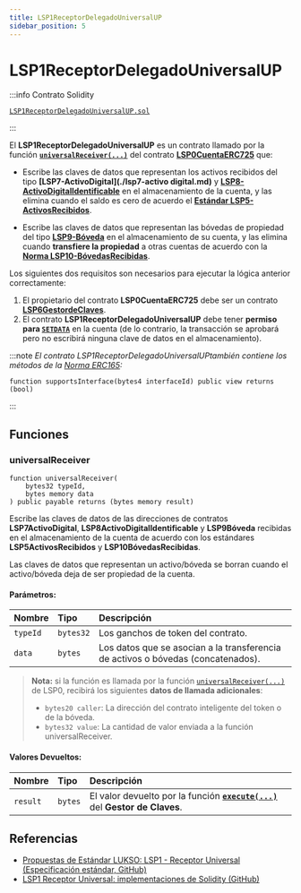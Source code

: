 ```yaml
---
title: LSP1ReceptorDelegadoUniversalUP
sidebar_position: 5
---
```


# LSP1ReceptorDelegadoUniversalUP

:::info Contrato Solidity

[`LSP1ReceptorDelegadoUniversalUP.sol`](https://github.com/lukso-network/lsp-smart-contracts/blob/main/contracts/LSP1UniversalReceiver/LSP1UniversalReceiverDelegateUP/LSP1UniversalReceiverDelegateUP.sol)

:::

El **LSP1ReceptorDelegadoUniversalUP** es un contrato llamado por la función **[`universalReceiver(...)`](./lsp0-erc725-account.md#universalreceiver)** del contrato **[LSP0CuentaERC725](./lsp0-erc725-account.md)** que:

- Escribe las claves de datos que representan los activos recibidos del tipo **[LSP7-ActivoDigital](./lsp7-activo digital.md)** y **[LSP8-ActivoDigitalIdentificable](./lsp8-activo-digital-identificable.md)** en el almacenamiento de la cuenta, y las elimina cuando el saldo es cero de acuerdo el **[Estándar LSP5-ActivosRecibidos](https://github.com/lukso-network/LIPs/blob/main/LSPs/LSP-5-ReceivedAssets.md)**.

- Escribe las claves de datos que representan las bóvedas de propiedad del tipo **[LSP9-Bóveda](./lsp9-bóveda.md)** en el almacenamiento de su cuenta, y las elimina cuando **transfiere la propiedad** a otras cuentas de acuerdo con la **[Norma LSP10-BóvedasRecibidas](https://github.com/lukso-network/LIPs/blob/main/LSPs/LSP-5-ReceivedAssets.md)**.

Los siguientes dos requisitos son necesarios para ejecutar la lógica anterior correctamente:

1. El propietario del contrato **LSP0CuentaERC725** debe ser un contrato **[LSP6GestordeClaves](./lsp6-key-manager.md)**.
2. El contrato **LSP1ReceptorDelegadoUniversalUP** debe tener **permiso para [`SETDATA`](../universal-profile/lsp6-key-manager.md#permission-values)** en la cuenta (de lo contrario, la transacción se aprobará pero no escribirá ninguna clave de datos en el almacenamiento).

:::note
_El contrato LSP1ReceptorDelegadoUniversalUPtambién contiene los métodos de la [Norma ERC165](https://eips.ethereum.org/EIPS/eip-165):_

```solidity
function supportsInterface(bytes4 interfaceId) public view returns (bool)
```

:::

## Funciones

### universalReceiver

```solidity
function universalReceiver(
    bytes32 typeId,
    bytes memory data
) public payable returns (bytes memory result)
```

Escribe las claves de datos de las direcciones de contratos **LSP7ActivoDigital**, **LSP8ActivoDigitalIdentificable** y **LSP9Bóveda** recibidas en el almacenamiento de la cuenta de acuerdo con los estándares **LSP5ActivosRecibidos** y **LSP10BóvedasRecibidas**.

Las claves de datos que representan un activo/bóveda se borran cuando el activo/bóveda deja de ser propiedad de la cuenta.

#### Parámetros:

| Nombre   | Tipo      | Descripción                                                                      |
| :------- | :-------- | :------------------------------------------------------------------------------- |
| `typeId` | `bytes32` | Los ganchos de token del contrato.                                               |
| `data`   | `bytes`   | Los datos que se asocian a la transferencia de activos o bóvedas (concatenados). |

> **Nota:** si la función es llamada por la función [`universalReceiver(...)`](./lsp0-erc725-account.md#universalreceiver) de LSP0, recibirá los siguientes **datos de llamada adicionales**:
>
> - `bytes20 caller`: La dirección del contrato inteligente del token o de la bóveda.
> - `bytes32 value`: La cantidad de valor enviada a la función universalReceiver.

#### Valores Devueltos:

| Nombre   | Tipo    | Descripción                                                                                                    |
| :------- | :------ | :------------------------------------------------------------------------------------------------------------- |
| `result` | `bytes` | El valor devuelto por la función **[`execute(...)`](./lsp6-key-manager.md#execute)** del **Gestor de Claves**. |

## Referencias

- [Propuestas de Estándar LUKSO: LSP1 - Receptor Universal (Especificación estándar, GitHub)](https://github.com/lukso-network/LIPs/blob/main/LSPs/LSP-1-UniversalReceiver.md)
- [LSP1 Receptor Universal: implementaciones de Solidity (GitHub)](https://github.com/lukso-network/lsp-universalprofile-smart-contracts/tree/develop/contracts/LSP1UniversalReceiver)
